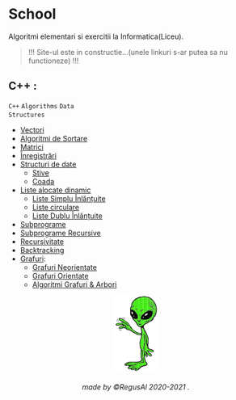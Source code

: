 # School

Algoritmi elementari si exercitii la Informatica(Liceu).
<br>
<blockquote>
!!! Site-ul este in constructie...(unele linkuri s-ar putea sa nu functioneze) !!!
</blockquote>

##  C++ :
<code class="language-plaintext highlighter-rouge">C++</code> <code class="language-plaintext highlighter-rouge">Algorithms</code> <code class="language-plaintext highlighter-rouge">Data Structures</code>

- [Vectori]()
- [Algoritmi de Sortare]()
- [Matrici]()
- [Înregistrări]()
- [Structuri de date]()
    * [Stive]()
    * [Coada]()
- [Liste alocate dinamic]()
    * [Liste Simplu Înlănțuite]()
    * [Liste circulare]()
    * [Liste Dublu Înlănțuite]()
- [Subprograme]()
- [Subprograme Recursive]()
- [Recursivitate]()
- [Backtracking](https://github.com/RegusAl/School/tree/main/Backtracking)
- [Grafuri](https://github.com/RegusAl/School/tree/main/Grafuri): 
     * [Grafuri Neorientate](https://github.com/RegusAl/School/tree/main/Grafuri/Grafuri%20neorientate)
     * [Grafuri Orientate](https://github.com/RegusAl/School/tree/main/Grafuri/Grafuri%20orientate)
     * [Algoritmi Grafuri & Arbori](https://github.com/RegusAl/School/tree/main/Grafuri/Algoritmi%20Grafuri%20%26%20Arbori)

    

<p align="center">
<img src="https://raw.githubusercontent.com/RegusAl/School/main/Website/alien.gif" height="150px">
</p>
<h6 align="center"> made by  ©RegusAl 2020-2021 .</h6>

